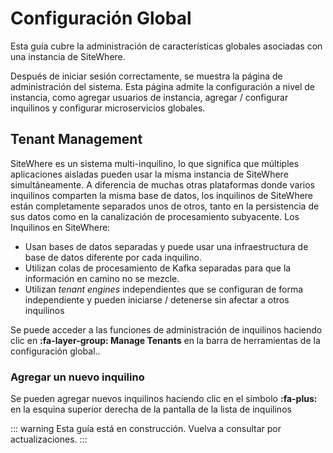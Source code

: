 # Configuración Global

Esta guía cubre la administración de características globales asociadas con una instancia 
de SiteWhere.

Después de iniciar sesión correctamente, se muestra la página de administración del sistema. 
Esta página admite la configuración a nivel de instancia, como agregar usuarios de instancia, 
agregar / configurar inquilinos y configurar microservicios globales.

<InlineImage src="/images/guide/administration/system-administration.png" caption="System Administration"/>

## Tenant Management

SiteWhere es un sistema multi-inquilino, lo que significa que múltiples aplicaciones aisladas pueden usar la misma 
instancia de SiteWhere simultáneamente. A diferencia de muchas otras plataformas donde varios inquilinos 
comparten la misma base de datos, los inquilinos de SiteWhere están completamente separados unos de otros, 
tanto en la persistencia de sus datos como en la canalización de procesamiento subyacente. Los Inquilinos en SiteWhere:

- Usan bases de datos separadas y puede usar una infraestructura de base de datos diferente por cada inquilino.
- Utilizan colas de procesamiento de Kafka separadas para que la información en camino no se mezcle.
- Utilizan _tenant engines_ independientes que se configuran de forma independiente y pueden iniciarse / detenerse 
sin afectar a otros inquilinos

Se puede acceder a las funciones de administración de inquilinos haciendo clic en **:fa-layer-group: Manage Tenants**
en la barra de herramientas de la configuración global..

### Agregar un nuevo inquilino

Se pueden agregar nuevos inquilinos haciendo clic en el símbolo **:fa-plus:** en la esquina superior derecha de
la pantalla de la lista de inquilinos

::: warning
Esta guía está en construcción. Vuelva a consultar por actualizaciones.
:::
